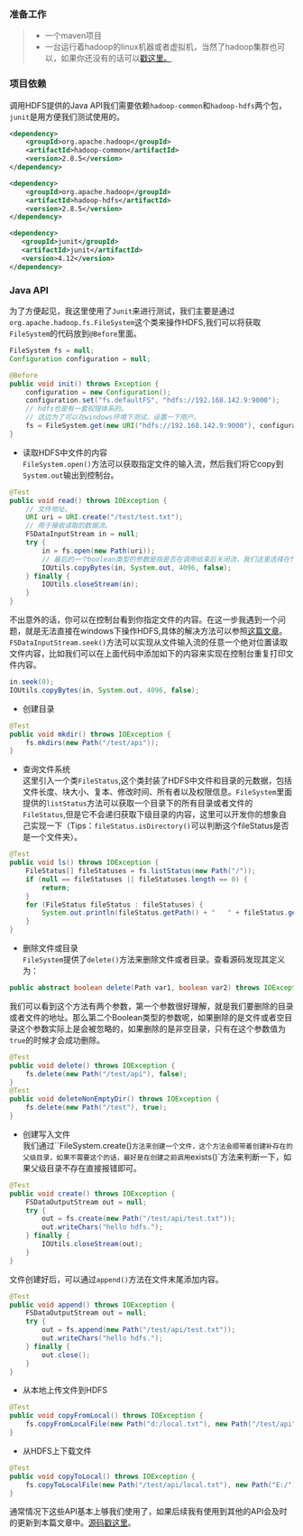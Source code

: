 ### 准备工作
> * 一个maven项目  
> * 一台运行着hadoop的linux机器或者虚拟机，当然了hadoop集群也可以，如果你还没有的话可以[戳这里。](https://itweknow.cn/detail?id=54)

### 项目依赖
调用HDFS提供的Java API我们需要依赖`hadoop-common`和`hadoop-hdfs`两个包，`junit`是用方便我们测试使用的。
```xml
<dependency>
    <groupId>org.apache.hadoop</groupId>
    <artifactId>hadoop-common</artifactId>
    <version>2.8.5</version>
</dependency>

<dependency>
    <groupId>org.apache.hadoop</groupId>
    <artifactId>hadoop-hdfs</artifactId>
    <version>2.8.5</version>
</dependency>

<dependency>
   <groupId>junit</groupId>
   <artifactId>junit</artifactId>
   <version>4.12</version>
</dependency>

```
### Java API
为了方便起见，我这里使用了`Junit`来进行测试，我们主要是通过`org.apache.hadoop.fs.FileSystem`这个类来操作HDFS,我们可以将获取`FileSystem`的代码放到`@Before`里面。
```java
FileSystem fs = null;
Configuration configuration = null;

@Before
public void init() throws Exception {
    configuration = new Configuration();
    configuration.set("fs.defaultFS", "hdfs://192.168.142.9:9000");
    // hdfs也是有一套权限体系的。
    // 这边为了可以在windows环境下测试，设置一下用户。
    fs = FileSystem.get(new URI("hdfs://192.168.142.9:9000"), configuration, "root");
}
```
* 读取HDFS中文件的内容  
`FileSystem.open()`方法可以获取指定文件的输入流，然后我们将它copy到`System.out`输出到控制台。
```java
@Test
public void read() throws IOException {
    // 文件地址。
    URI uri = URI.create("/test/test.txt");
    // 用于接收读取的数据流。
    FSDataInputStream in = null;
    try {
        in = fs.open(new Path(uri));
        // 最后的一个boolean类型的参数是指是否在调用结束后关闭流，我们这里选择在finally里面手动关闭。
        IOUtils.copyBytes(in, System.out, 4096, false);
    } finally {
        IOUtils.closeStream(in);
    }
}
```
不出意外的话，你可以在控制台看到你指定文件的内容。在这一步我遇到一个问题，就是无法直接在windows下操作HDFS,具体的解决方法可以参照[这篇文章](https://blog.csdn.net/sunshine920103/article/details/52431138)。`FSDataInputStream.seek()`方法可以实现从文件输入流的任意一个绝对位置读取文件内容，比如我们可以在上面代码中添加如下的内容来实现在控制台重复打印文件内容。
```java
in.seek(0);
IOUtils.copyBytes(in, System.out, 4096, false);
```
* 创建目录
```java
@Test
public void mkdir() throws IOException {
    fs.mkdirs(new Path("/test/api"));
}
```
* 查询文件系统  
这里引入一个类`FileStatus`,这个类封装了HDFS中文件和目录的元数据，包括文件长度、块大小、复本、修改时间、所有者以及权限信息。`FileSystem`里面提供的`listStatus`方法可以获取一个目录下的所有目录或者文件的`FileStatus`,但是它不会递归获取下级目录的内容，这里可以开发你的想象自己实现一下（Tips：`fileStatus.isDirectory()`可以判断这个fileStatus是否是一个文件夹）。
```java
@Test
public void ls() throws IOException {
    FileStatus[] fileStatuses = fs.listStatus(new Path("/"));
    if (null == fileStatuses || fileStatuses.length == 0) {
        return;
    }
    for (FileStatus fileStatus : fileStatuses) {
        System.out.println(fileStatus.getPath() + "   " + fileStatus.getPermission());
    }
}
```
* 删除文件或目录  
`FileSystem`提供了`delete()`方法来删除文件或者目录。查看源码发现其定义为：
```java
public abstract boolean delete(Path var1, boolean var2) throws IOException;
```
我们可以看到这个方法有两个参数，第一个参数很好理解，就是我们要删除的目录或者文件的地址。那么第二个Boolean类型的参数呢，如果删除的是文件或者空目录这个参数实际上是会被忽略的，如果删除的是非空目录，只有在这个参数值为`true`的时候才会成功删除。
```java
@Test
public void delete() throws IOException {
    fs.delete(new Path("/test/api"), false);
}
@Test
public void deleteNonEmptyDir() throws IOException {
    fs.delete(new Path("/test"), true);
}
```
* 创建写入文件  
我们通过``FileSystem.create()`方法来创建一个文件，这个方法会顺带着创建补存在的父级目录，如果不需要这个的话，最好是在创建之前调用`exists()`方法来判断一下，如果父级目录不存在直接报错即可。
```java
@Test
public void create() throws IOException {
    FSDataOutputStream out = null;
    try {
        out = fs.create(new Path("/test/api/test.txt"));
        out.writeChars("hello hdfs.");
    } finally {
        IOUtils.closeStream(out);
    }
}
```
文件创建好后，可以通过`append()`方法在文件末尾添加内容。
```java
@Test
public void append() throws IOException {
    FSDataOutputStream out = null;
    try {
        out = fs.append(new Path("/test/api/test.txt"));
        out.writeChars("hello hdfs.");
    } finally {
        out.close();
    }
}
```
* 从本地上传文件到HDFS
```java
@Test
public void copyFromLocal() throws IOException {
    fs.copyFromLocalFile(new Path("d:/local.txt"), new Path("/test/api"));
}
```
* 从HDFS上下载文件
```java
@Test
public void copyToLocal() throws IOException {
    fs.copyToLocalFile(new Path("/test/api/local.txt"), new Path("E:/"));
}
```
通常情况下这些API基本上够我们使用了，如果后续我有使用到其他的API会及时的更新到本篇文章中。[源码戳这里](https://github.com/ganchaoyang/blog/blob/master/bigdata/src/main/java/cn/itweknow/bigdata/hdfs/JavaApi.java)。



